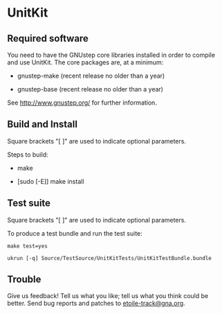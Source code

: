UnitKit
=======

Required software
-----------------

You need to have the GNUstep core libraries installed in order to
compile and use UnitKit. The core packages are, at a minimum:

   * gnustep-make (recent release no older than a year)

   * gnustep-base (recent release no older than a year)

See <http://www.gnustep.org/> for further information.


Build and Install
-----------------

Square brackets "[ ]" are used to indicate optional parameters.

   Steps to build:

   * make

   * [sudo [-E]] make install


Test suite
----------

Square brackets "[ ]" are used to indicate optional parameters.

To produce a test bundle and run the test suite:

	make test=yes 
	
	ukrun [-q] Source/TestSource/UnitKitTests/UnitKitTestBundle.bundle


Trouble
-------

Give us feedback! Tell us what you like; tell us what you think
could be better. Send bug reports and patches to <etoile-track@gna.org>.
